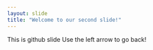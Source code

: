 ```yaml
---
layout: slide
title: "Welcome to our second slide!"
---
```

This is github slide
Use the left arrow to go back!
